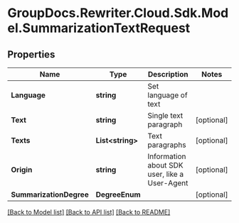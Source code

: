 # GroupDocs.Rewriter.Cloud.Sdk.Model.SummarizationTextRequest

## Properties

Name | Type | Description | Notes
------------ | ------------- | ------------- | -------------
**Language** | **string** | Set language of text | 
**Text** | **string** | Single text paragraph | [optional] 
**Texts** | **List&lt;string&gt;** | Text paragraphs | [optional] 
**Origin** | **string** | Information about SDK user, like a User-Agent | [optional] 
**SummarizationDegree** | **DegreeEnum** |  | [optional] 

[[Back to Model list]](../README.md#documentation-for-models) [[Back to API list]](../README.md#documentation-for-api-endpoints) [[Back to README]](../README.md)

